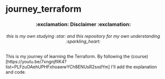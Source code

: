 # journey_terraform
<h3 style="text-align: center;">:exclamation: Disclaimer :exclamation:</h3>
<h6 style="text-align: center;">this is my own studying :star: and this repository for my own understanding :sparkling_heart:</h3>
<p>
This is my journey of learning the Terraform. By following the (course)[https://youtu.be/7xngnjfIlK4?list=PLFzuOAehUPHFxhoawwYCh8ENUsR2sxdYm] I'll add the explanation and code.